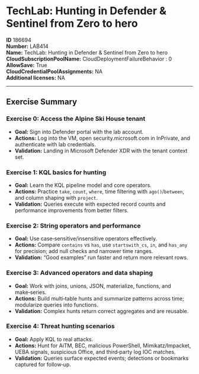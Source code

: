 # TechLab: Hunting in Defender & Sentinel from Zero to hero

**ID** 186694  
**Number:** LAB414  
**Name:** TechLab: Hunting in Defender & Sentinel from Zero to hero
**CloudSubscriptionPoolName:** CloudDeploymentFailureBehavior                   : 0  
**AllowSave:** True  
**CloudCredentialPoolAssignments:** NA  
**Additional licenses:** NA  

---

## Exercise Summary
### Exercise 0: Access the Alpine Ski House tenant
- **Goal:** Sign into Defender portal with the lab account.
- **Actions:** Log into the VM, open security.microsoft.com in InPrivate, and authenticate with lab credentials.
- **Validation:** Landing in Microsoft Defender XDR with the tenant context set.

### Exercise 1: KQL basics for hunting
- **Goal:** Learn the KQL pipeline model and core operators.
- **Actions:** Practice `take`, `count`, `where`, time filtering with `ago()`/`between`, and column shaping with `project`.
- **Validation:** Queries execute with expected record counts and performance improvements from better filters.

### Exercise 2: String operators and performance
- **Goal:** Use case‑sensitive/insensitive operators effectively.
- **Actions:** Compare `contains` vs `has`, use `startswith_cs`, `in`, and `has_any` for precision; add null checks and narrower time ranges.
- **Validation:** “Good examples” run faster and return more relevant rows.

### Exercise 3: Advanced operators and data shaping
- **Goal:** Work with joins, unions, JSON, materialize, functions, and make‑series.
- **Actions:** Build multi‑table hunts and summarize patterns across time; modularize queries into functions.
- **Validation:** Complex hunts return correct aggregates and are reusable.

### Exercise 4: Threat hunting scenarios
- **Goal:** Apply KQL to real attacks.
- **Actions:** Hunt for AiTM, BEC, malicious PowerShell, Mimikatz/Impacket, UEBA signals, suspicious Office, and third‑party log IOC matches.
- **Validation:** Queries surface expected events; detections or bookmarks captured for follow‑up.

